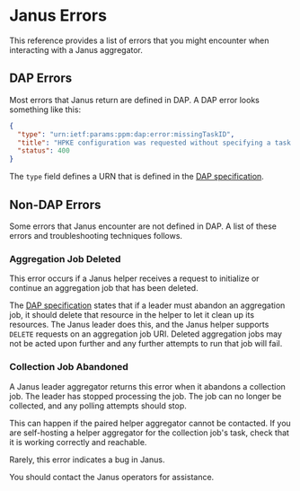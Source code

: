 # Janus Errors

This reference provides a list of errors that you might encounter when
interacting with a Janus aggregator.

## DAP Errors

Most errors that Janus return are defined in DAP. A DAP error looks something
like this:

```json
{
  "type": "urn:ietf:params:ppm:dap:error:missingTaskID",
  "title": "HPKE configuration was requested without specifying a task ID.",
  "status": 400
}
```

The `type` field defines a URN that is defined in the [DAP specification][1].

[1]: https://www.ietf.org/archive/id/draft-ietf-ppm-dap-07.html#name-errors

## Non-DAP Errors

Some errors that Janus encounter are not defined in DAP. A list of these errors
and troubleshooting techniques follows.

### Aggregation Job Deleted

This error occurs if a Janus helper receives a request to initialize or
continue an aggregation job that has been deleted.

The [DAP specification][agg-job-deletion] states that if a leader must abandon
an aggregation job, it should delete that resource in the helper to let it clean
up its resources. The Janus leader does this, and the Janus helper supports
`DELETE` requests on an aggregation job URI. Deleted aggregation jobs may not
be acted upon further and any further attempts to run that job will fail.

[agg-job-deletion]: https://datatracker.ietf.org/doc/html/draft-ietf-ppm-dap-09#name-helper-continuation

### Collection Job Abandoned

A Janus leader aggregator returns this error when it abandons a collection job.
The leader has stopped processing the job. The job can no longer be collected,
and any polling attempts should stop.

This can happen if the paired helper aggregator cannot be contacted. If you are
self-hosting a helper aggregator for the collection job's task, check that it is
working correctly and reachable.

Rarely, this error indicates a bug in Janus.

You should contact the Janus operators for assistance.
